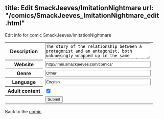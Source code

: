 title: Edit SmackJeeves/ImitationNightmare
url: "/comics/SmackJeeves_ImitationNightmare_edit.html"
---
Edit info for comic SmackJeeves/ImitationNightmare

<form name="comic" action="http://gaepostmail.appspot.com/comic/" method="post">
<table class="comicinfo">
<tr>
<th>Description</th><td><textarea name="description" cols="40" rows="3">The story of the relationship between a protagonist and an antagonist, both unknowingly wrapped up in the same conspiracy involving drug testing and the paranormal. Warning, contains: Violence/Gore Inconsistent art Updates at least once a week, sometimes more. Reads western style - left to right.</textarea></td>
</tr>
<tr>
<th>Website</th><td><input type="text" name="url" value="http://imni.smackjeeves.com/comics/" size="40"/></td>
</tr>
<tr>
<th>Genre</th><td><input type="text" name="genre" value="Other" size="40"/></td>
</tr>
<tr>
<th>Language</th><td><input type="text" name="language" value="English" size="40"/></td>
</tr>
<tr>
<th>Adult content</th><td><input type="checkbox" name="adult" value="adult" checked="checked"/></td>
</tr>
<tr>
<th></th><td>
<input type="hidden" name="comic" value="SmackJeeves_ImitationNightmare" />
<input type="submit" name="submit" value="Submit" />
</td>
</tr>
</table>
</form>

Back to the [comic](SmackJeeves_ImitationNightmare.html).
